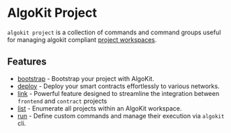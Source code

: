 # AlgoKit Project

`algokit project` is a collection of commands and command groups useful for managing algokit compliant [project workspaces](./init.md#workspaces).

## Features

- [bootstrap](./project/bootstrap.md) - Bootstrap your project with AlgoKit.
- [deploy](./project/deploy.md) - Deploy your smart contracts effortlessly to various networks.
- [link](./project/link.md) - Powerful feature designed to streamline the integration between `frontend` and `contract` projects
- [list](./project/list.md) - Enumerate all projects within an AlgoKit workspace.
- [run](./project/project.md) - Define custom commands and manage their execution via `algokit` cli.

